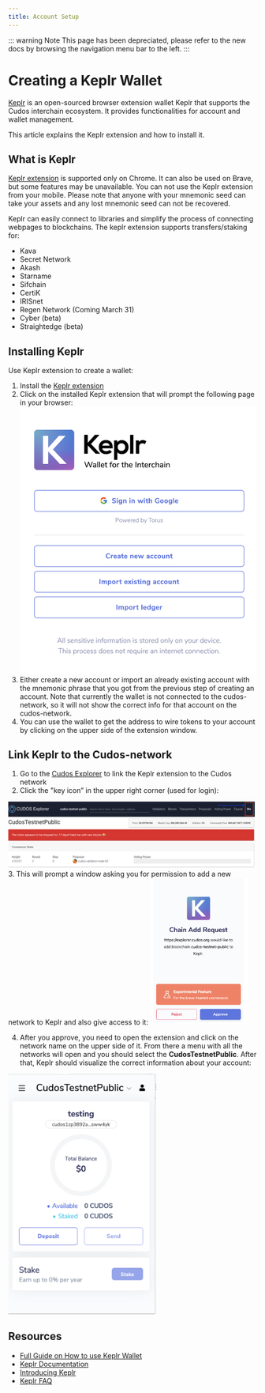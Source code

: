 ```yaml
---
title: Account Setup
---
```


::: warning Note
This page has been depreciated, please refer to the new docs by browsing the navigation menu bar to the left.
:::

# ﻿Creating a Keplr Wallet

[Keplr](https://wallet.keplr.app/#/dashboard) is an open-sourced browser extension wallet Keplr that supports the Cudos interchain ecosystem. It provides functionalities for account and wallet management.

This article explains the Keplr extension and how to install it.

## What is Keplr

[Keplr extension](https://chrome.google.com/webstore/detail/keplr/dmkamcknogkgcdfhhbddcghachkejeap?hl=en) is supported only on Chrome. It can also be used on Brave, but some features may be unavailable. You can not use the Keplr extension from your mobile. Please note that anyone with your mnemonic seed can take your assets and any lost mnemonic seed can not be recovered.

Keplr can easily connect to libraries and simplify the process of connecting webpages to blockchains. The keplr extension supports transfers/staking for:

- Kava
- Secret Network
- Akash
- Starname
- Sifchain
- CertiK
- IRISnet
- Regen Network (Coming March 31)
- Cyber (beta)
- Straightedge (beta)

## Installing Keplr

Use Keplr extension to create a wallet:
1. Install the [Keplr extension](https://chrome.google.com/webstore/detail/keplr/dmkamcknogkgcdfhhbddcghachkejeap?hl=en)
2. Click on the installed Keplr extension that will prompt the following page in your browser:
![](./keplr1.png)
3. Either create a new account or import an already existing account with the mnemonic phrase that you got from the previous step of creating an account. Note that currently the wallet is not connected to the cudos-network, so it will not show the correct info for that account on the cudos-network.
4. You can use the wallet to get the address to wire tokens to your account by clicking on the upper side of the extension window.

## Link Keplr to the Cudos-network

1. Go to the [Cudos Explorer](https://explorer.cudos.org) to link the Keplr extension to the Cudos network
2. Click the "key icon” in the upper right corner (used for login):
<img src="./keplr3.png" width="500">
3. This will prompt a window asking you for permission to add a new network to Keplr and also give access to it:

<img src="./keplr2.png" width="200">

4. After you approve, you need to open the extension and click on the network name on the upper side of it. From there a menu with all the networks will open and you should select the **CudosTestnetPublic**. After that, Keplr should visualize the correct information about your account:
<img src="./keplr4.png" width="300">

## Resources

- [Full Guide on How to use Keplr Wallet](https://medium.com/chainapsis/how-to-use-keplr-wallet-40afc80907f6)
- [Keplr Documentation](https://docs.keplr.app/)
- [Introducing Keplr](https://medium.com/everett-protocol/introducing-keplr-an-interchain-wallet-for-cosmos-applications-a260aac64eaa)
- [Keplr FAQ](https://faq.keplr.app/)
